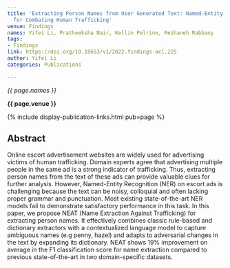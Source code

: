```yaml
---
title: 'Extracting Person Names from User Generated Text: Named-Entity Recognition
  for Combating Human Trafficking'
venue: Findings
names: Yifei Li, Pratheeksha Nair, Kellin Pelrine, Reihaneh Rabbany
tags:
- Findings
link: https://doi.org/10.18653/v1/2022.findings-acl.225
author: Yifei Li
categories: Publications

---
```


*{{ page.names }}*

**{{ page.venue }}**

{% include display-publication-links.html pub=page %}

## Abstract

Online escort advertisement websites are widely used for advertising victims of human trafficking. Domain experts agree that advertising multiple people in the same ad is a strong indicator of trafficking. Thus, extracting person names from the text of these ads can provide valuable clues for further analysis. However, Named-Entity Recognition (NER) on escort ads is challenging because the text can be noisy, colloquial and often lacking proper grammar and punctuation. Most existing state-of-the-art NER models fail to demonstrate satisfactory performance in this task. In this paper, we propose NEAT (Name Extraction Against Trafficking) for extracting person names. It effectively combines classic rule-based and dictionary extractors with a contextualized language model to capture ambiguous names (e.g penny, hazel) and adapts to adversarial changes in the text by expanding its dictionary. NEAT shows 19% improvement on average in the F1 classification score for name extraction compared to previous state-of-the-art in two domain-specific datasets.